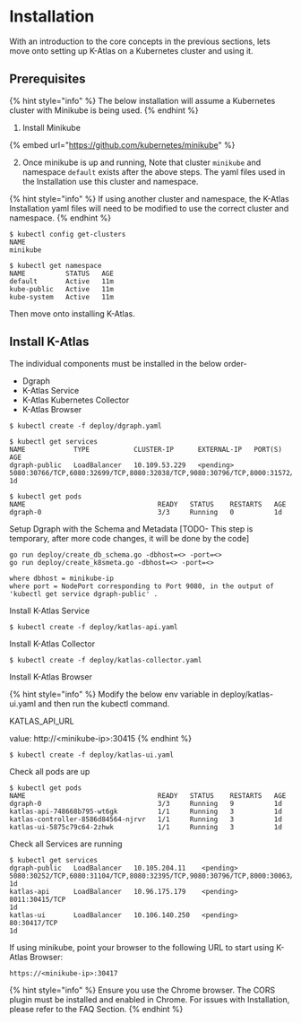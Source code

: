 # Installation

With an introduction to the core concepts in the previous sections, lets move onto setting up K-Atlas on a Kubernetes cluster and using it.

## Prerequisites

{% hint style="info" %}
The below installation will assume a Kubernetes cluster with Minikube is being used. 
{% endhint %}

1. Install Minikube

{% embed url="https://github.com/kubernetes/minikube" %}

2. Once minikube is up and running, Note that cluster `minikube`  and namespace `default` exists after the above steps. The yaml files used in the Installation use this cluster and namespace.

{% hint style="info" %}
If using another cluster and namespace, the K-Atlas Installation yaml files will need to be modified to use the correct cluster and namespace.
{% endhint %}

```text
$ kubectl config get-clusters
NAME
minikube
 
$ kubectl get namespace
NAME          STATUS   AGE
default       Active   11m
kube-public   Active   11m
kube-system   Active   11m
```

Then move onto installing K-Atlas. 

## Install K-Atlas

The individual components must be installed in the below order-

* Dgraph
* K-Atlas Service
* K-Atlas Kubernetes Collector
* K-Atlas Browser

```text
$ kubectl create -f deploy/dgraph.yaml

$ kubectl get services
NAME            TYPE           CLUSTER-IP      EXTERNAL-IP   PORT(S)                                                                      AGE
dgraph-public   LoadBalancer   10.109.53.229   <pending>     5080:30766/TCP,6080:32699/TCP,8080:32038/TCP,9080:30796/TCP,8000:31572/TCP   1d

$ kubectl get pods
NAME                                 READY   STATUS    RESTARTS   AGE
dgraph-0                             3/3     Running   0          1d
```

Setup Dgraph with the Schema and Metadata \[TODO- This step is temporary, after more code changes, it will be done by the code\]

```text
go run deploy/create_db_schema.go -dbhost=<> -port=<>
go run deploy/create_k8smeta.go -dbhost=<> -port=<>

where dbhost = minikube-ip
where port = NodePort corresponding to Port 9080, in the output of 'kubectl get service dgraph-public' .
```

Install K-Atlas Service

```text
$ kubectl create -f deploy/katlas-api.yaml
```

Install K-Atlas Collector

```text
$ kubectl create -f deploy/katlas-collector.yaml
```

Install K-Atlas Browser

{% hint style="info" %}
Modify the below env variable in deploy/katlas-ui.yaml and then run the kubectl command.

KATLAS\_API\_URL

value: http://&lt;minikube-ip&gt;:30415
{% endhint %}

```text
$ kubectl create -f deploy/katlas-ui.yaml
```

Check all pods are up

```text
$ kubectl get pods
NAME                                 READY   STATUS    RESTARTS   AGE
dgraph-0                             3/3     Running   9          1d
katlas-api-748668b795-wt6gk          1/1     Running   3          1d
katlas-controller-8586d84564-njrvr   1/1     Running   3          1d
katlas-ui-5875c79c64-2zhwk           1/1     Running   3          1d
```

Check all Services are running

```text
$ kubectl get services
dgraph-public   LoadBalancer   10.105.204.11    <pending>     5080:30252/TCP,6080:31104/TCP,8080:32395/TCP,9080:30796/TCP,8000:30063/TCP   1d
katlas-api      LoadBalancer   10.96.175.179    <pending>     8011:30415/TCP                                                               1d
katlas-ui       LoadBalancer   10.106.140.250   <pending>     80:30417/TCP                                                                 1d
```

If using minikube, point your browser to the following URL to start using K-Atlas Browser:

```text
https://<minikube-ip>:30417
```

{% hint style="info" %}
Ensure you use the Chrome browser. The CORS plugin must be installed and enabled in Chrome. For issues with Installation, please refer to the FAQ Section.
{% endhint %}



